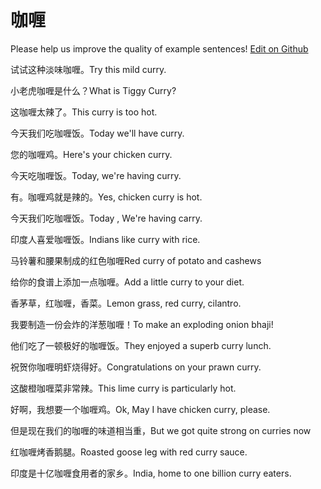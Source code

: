 # 咖喱

Please help us improve the quality of example sentences! [Edit on Github](https://github.com/jiyushe/jiyu-example-sentence-source/blob/main/chinese/gali.md)

<p><span class="chinese">试试这种淡味咖喱。</span><span class="english">Try this mild curry.</span></p>

<p><span class="chinese">小老虎咖喱是什么？</span><span class="english">What is Tiggy Curry?</span></p>

<p><span class="chinese">这咖喱太辣了。</span><span class="english">This curry is too hot.</span></p>

<p><span class="chinese">今天我们吃咖喱饭。</span><span class="english">Today we'll have curry.</span></p>

<p><span class="chinese">您的咖喱鸡。</span><span class="english">Here's your chicken curry.</span></p>

<p><span class="chinese">今天吃咖喱饭。</span><span class="english">Today, we're having curry.</span></p>

<p><span class="chinese">有。咖喱鸡就是辣的。</span><span class="english">Yes, chicken curry is hot.</span></p>

<p><span class="chinese">今天我们吃咖喱饭。</span><span class="english">Today , We're having carry.</span></p>

<p><span class="chinese">印度人喜爱咖喱饭。</span><span class="english">Indians like curry with rice.</span></p>

<p><span class="chinese">马铃薯和腰果制成的红色咖喱</span><span class="english">Red curry of potato and cashews</span></p>

<p><span class="chinese">给你的食谱上添加一点咖喱。</span><span class="english">Add a little curry to your diet.</span></p>

<p><span class="chinese">香茅草，红咖喱，香菜。</span><span class="english">Lemon grass, red curry, cilantro.</span></p>

<p><span class="chinese">我要制造一份会炸的洋葱咖喱！</span><span class="english">To make an exploding onion bhaji!</span></p>

<p><span class="chinese">他们吃了一顿极好的咖喱饭。</span><span class="english">They enjoyed a superb curry lunch.</span></p>

<p><span class="chinese">祝贺你咖喱明虾烧得好。</span><span class="english">Congratulations on your prawn curry.</span></p>

<p><span class="chinese">这酸橙咖喱菜非常辣。</span><span class="english">This lime curry is particularly hot.</span></p>

<p><span class="chinese">好啊，我想要一个咖喱鸡。</span><span class="english">Ok, May I have chicken curry, please.</span></p>

<p><span class="chinese">但是现在我们的咖喱的味道相当重，</span><span class="english">But we got quite strong on curries now</span></p>

<p><span class="chinese">红咖喱烤香鹅腿。</span><span class="english">Roasted goose leg with red curry sauce.</span></p>

<p><span class="chinese">印度是十亿咖喱食用者的家乡。</span><span class="english">India, home to one billion curry eaters.</span></p>

